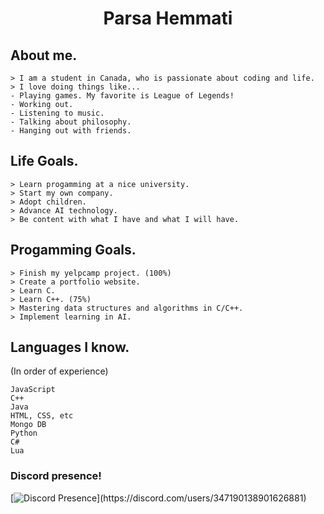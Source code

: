 <h1 align="center">Parsa Hemmati</h1>

## About me.
```
> I am a student in Canada, who is passionate about coding and life.
> I love doing things like...
- Playing games. My favorite is League of Legends!
- Working out. 
- Listening to music.
- Talking about philosophy.
- Hanging out with friends.
```
## Life Goals.
```
> Learn progamming at a nice university.
> Start my own company.
> Adopt children.
> Advance AI technology.
> Be content with what I have and what I will have.
```
## Progamming Goals.
```
> Finish my yelpcamp project. (100%)
> Create a portfolio website.
> Learn C.
> Learn C++. (75%)
> Mastering data structures and algorithms in C/C++.
> Implement learning in AI.
```
## Languages I know.
(In order of experience)
```
JavaScript
C++
Java
HTML, CSS, etc
Mongo DB
Python
C#
Lua
```
### Discord presence!
[![Discord Presence](https://lanyard.cnrad.dev/api/347190138901626881?idleMessage=Nothing%20to%20see%20right%20now!)](https://discord.com/users/347190138901626881)
